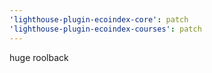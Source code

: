 ```yaml
---
'lighthouse-plugin-ecoindex-core': patch
'lighthouse-plugin-ecoindex-courses': patch
---
```


huge roolback

